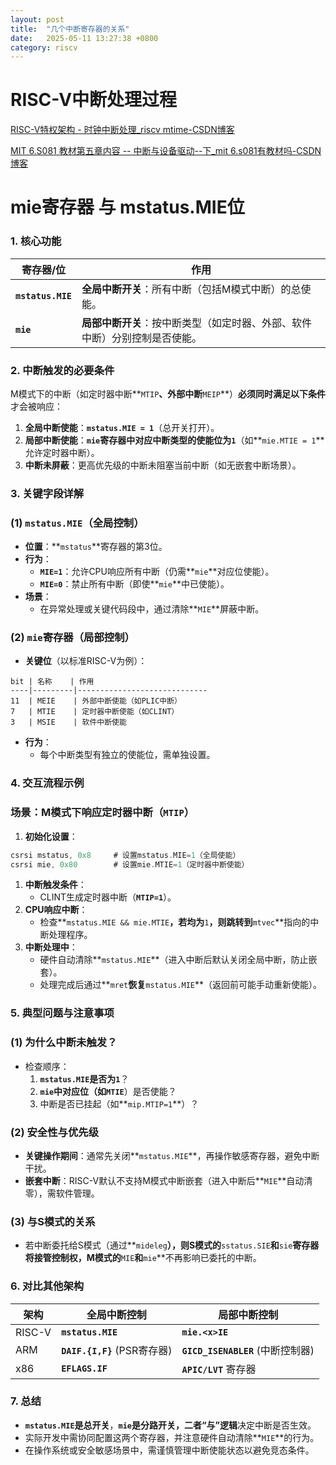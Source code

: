 ```yaml
---
layout: post
title:  "几个中断寄存器的关系"
date:   2025-05-11 13:27:38 +0800
category: riscv
---
```

# RISC-V中断处理过程

[RISC-V特权架构 - 时钟中断处理_riscv mtime-CSDN博客](https://blog.csdn.net/zyhse/article/details/141054966)

[MIT 6.S081 教材第五章内容 -- 中断与设备驱动--下_mit 6.s081有教材吗-CSDN博客](https://blog.csdn.net/m0_53157173/article/details/131364904)

# mie寄存器 与 mstatus.MIE位

### **1. 核心功能**

| **寄存器/位** | **作用** |
| --- | --- |
| **`mstatus.MIE`** | **全局中断开关**：所有中断（包括M模式中断）的总使能。 |
| **`mie`** | **局部中断开关**：按中断类型（如定时器、外部、软件中断）分别控制是否使能。 |

### **2. 中断触发的必要条件**

M模式下的中断（如定时器中断**`MTIP`**、外部中断**`MEIP`**）**必须同时满足以下条件**才会被响应：

1. **全局中断使能**：**`mstatus.MIE = 1`**（总开关打开）。
2. **局部中断使能**：**`mie`**寄存器中对应中断类型的使能位为**`1`**（如**`mie.MTIE = 1`**允许定时器中断）。
3. **中断未屏蔽**：更高优先级的中断未阻塞当前中断（如无嵌套中断场景）。

### **3. 关键字段详解**

### **(1) `mstatus.MIE`（全局控制）**

- **位置**：**`mstatus`**寄存器的第3位。
- **行为**：
    - **`MIE=1`**：允许CPU响应所有中断（仍需**`mie`**对应位使能）。
    - **`MIE=0`**：禁止所有中断（即使**`mie`**中已使能）。
- **场景**：
    - 在异常处理或关键代码段中，通过清除**`MIE`**屏蔽中断。

### **(2) `mie`寄存器（局部控制）**

- **关键位**（以标准RISC-V为例）：

```
bit | 名称    | 作用
----|---------|-----------------------------
11  | MEIE    | 外部中断使能（如PLIC中断）
7   | MTIE    | 定时器中断使能（如CLINT）
3   | MSIE    | 软件中断使能
```

- **行为**：
    - 每个中断类型有独立的使能位，需单独设置。

### **4. 交互流程示例**

### **场景：M模式下响应定时器中断（`MTIP`）**

1. **初始化设置**：

```nasm
csrsi mstatus, 0x8     # 设置mstatus.MIE=1（全局使能）
csrsi mie, 0x80        # 设置mie.MTIE=1（定时器中断使能）
```

1. **中断触发条件**：
    - CLINT生成定时器中断（**`MTIP=1`**）。
2. **CPU响应中断**：
    - 检查**`mstatus.MIE && mie.MTIE`**，若均为**`1`**，则跳转到**`mtvec`**指向的中断处理程序。
3. **中断处理中**：
    - 硬件自动清除**`mstatus.MIE`**（进入中断后默认关闭全局中断，防止嵌套）。
    - 处理完成后通过**`mret`**恢复**`mstatus.MIE`**（返回前可能手动重新使能）。
    

### **5. 典型问题与注意事项**

### **(1) 为什么中断未触发？**

- 检查顺序：
    1. **`mstatus.MIE`**是否为**`1`**？
    2. **`mie`**中对应位（如**`MTIE`**）是否使能？
    3. 中断是否已挂起（如**`mip.MTIP=1`**）？

### **(2) 安全性与优先级**

- **关键操作期间**：通常先关闭**`mstatus.MIE`**，再操作敏感寄存器，避免中断干扰。
- **嵌套中断**：RISC-V默认不支持M模式中断嵌套（进入中断后**`MIE`**自动清零），需软件管理。

### **(3) 与S模式的关系**

- 若中断委托给S模式（通过**`mideleg`**），则S模式的**`sstatus.SIE`**和**`sie`**寄存器将接管控制权，M模式的**`MIE`**和**`mie`**不再影响已委托的中断。

### **6. 对比其他架构**

| **架构** | **全局中断控制** | **局部中断控制** |
| --- | --- | --- |
| RISC-V | **`mstatus.MIE`** | **`mie.<x>IE`** |
| ARM | **`DAIF.{I,F}`** (PSR寄存器) | **`GICD_ISENABLER`** (中断控制器) |
| x86 | **`EFLAGS.IF`** | **`APIC/LVT`** 寄存器 |

### **7. 总结**

- **`mstatus.MIE`是总开关**，**`mie`**是分路开关，二者**“与”逻辑**决定中断是否生效。
- 实际开发中需协同配置这两个寄存器，并注意硬件自动清除**`MIE`**的行为。
- 在操作系统或安全敏感场景中，需谨慎管理中断使能状态以避免竞态条件。